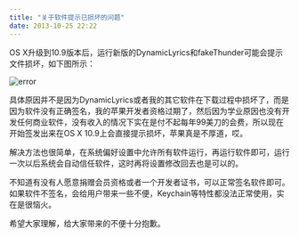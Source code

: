 ```yaml
---
title: "关于软件提示已损坏的问题"
date: 2013-10-25 22:22
---
```


OS X升级到10.9版本后，运行新版的DynamicLyrics和fakeThunder可能会提示文件损坏，如下图所示：

![error](http://ww2.sinaimg.cn/large/635877bcjw1e9xslid73rj20eu082q3e.jpg)

具体原因并不是因为DynamicLyrics或者我的其它软件在下载过程中损坏了，而是因为软件没有正确签名，我的苹果开发者资格过期了，然后因为学业原因也没有开发任何商业软件，没有收入的情况下实在是付不起每年99美刀的会费，所以现在开始签发出来在OS X 10.9上会直接提示损坏，苹果真是不厚道，哎。

解决方法也很简单，在系统偏好设置中允许所有软件运行，再运行软件即可，运行一次以后系统会自动信任软件，这时再将设置修改回去也是可以的。

不知道有没有人愿意捐赠会员资格或者一个开发者证书，可以正常签名软件即可。如果软件不签名，会给用户带来一些不便，Keychain等特性都没法正常使用，实在是很恼火。

希望大家理解，给大家带来的不便十分抱歉。